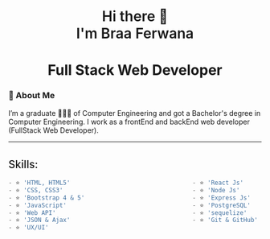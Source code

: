 <h1 align="center" style="font-weight: 600"> 
    Hi there 👋
    <br />
    I'm Braa Ferwana
</h1>

<h1 align="center" style="display: flex; justify-content: center; align-items: center;">
    Full Stack Web Developer
</h1>


### 🙏 About Me
I’m a graduate 👨🏻‍🎓 of Computer Engineering and got a Bachelor's degree in Computer Engineering. I work as a frontEnd and backEnd web developer (FullStack Web Developer).

---

<h2 style="font-weight: 500; margin-top: 2rem">Skills:</h2>

```js
- ⭐ 'HTML, HTML5'                                  - ⭐ 'React Js'
- ⭐ 'CSS, CSS3'                                    - ⭐ 'Node Js'
- ⭐ 'Bootstrap 4 & 5'                              - ⭐ 'Express Js'
- ⭐ 'JavaScript'                                   - ⭐ 'PostgreSQL'
- ⭐ 'Web API'                                      - ⭐ 'sequelize'
- ⭐ 'JSON & Ajax'                                  - ⭐ 'Git & GitHub'    
- ⭐ 'UX/UI'                                       
